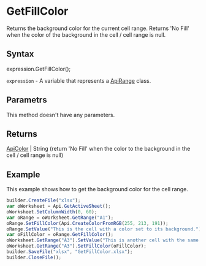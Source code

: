# GetFillColor

Returns the background color for the current cell range. Returns 'No Fill' when the color of the background in the cell / cell range is null.

## Syntax

expression.GetFillColor();

`expression` - A variable that represents a [ApiRange](../ApiRange.md) class.

## Parametrs

This method doesn't have any parameters.

## Returns

[ApiColor](../../ApiColor/ApiColor.md) &#124; String (return 'No Fill' when the color to the background in the cell / cell range is null)

## Example

This example shows how to get the background color for the cell range.

```javascript
builder.CreateFile("xlsx");
var oWorksheet = Api.GetActiveSheet();
oWorksheet.SetColumnWidth(0, 60);
var oRange = oWorksheet.GetRange("A1");
oRange.SetFillColor(Api.CreateColorFromRGB(255, 213, 191));
oRange.SetValue("This is the cell with a color set to its background.");
var oFillColor = oRange.GetFillColor();
oWorksheet.GetRange("A3").SetValue("This is another cell with the same color set to its background");
oWorksheet.GetRange("A3").SetFillColor(oFillColor);
builder.SaveFile("xlsx", "GetFillColor.xlsx");
builder.CloseFile();
```